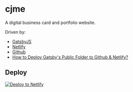 # cjme
A digital business card and portfolio website.

Driven by:
* [GatsbyJS](https://www.gatsbyjs.org)
* [Netlify](https://www.netlify.com)
* [Github](https://www.github.com)
* [How to Deploy Gatsby's Public Folder to Github & Netlify?](https://www.netlify.com/blog/2016/02/24/a-step-by-step-guide-gatsby-on-netlify/)

## Deploy
[![Deploy to Netlify](https://www.netlify.com/img/deploy/button.svg)](https://app.netlify.com/start/deploy?repository=https://github.com/gatsbyjs/gatsby-starter-default)

